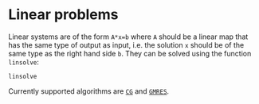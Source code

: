 # Linear problems

Linear systems are of the form `A*x=b` where `A` should be a linear map that has the same
type of output as input, i.e. the solution `x` should be of the same type as the right hand
side `b`. They can be solved using the function `linsolve`:

```@docs
linsolve
```

Currently supported algorithms are [`CG`](@ref) and [`GMRES`](@ref).
